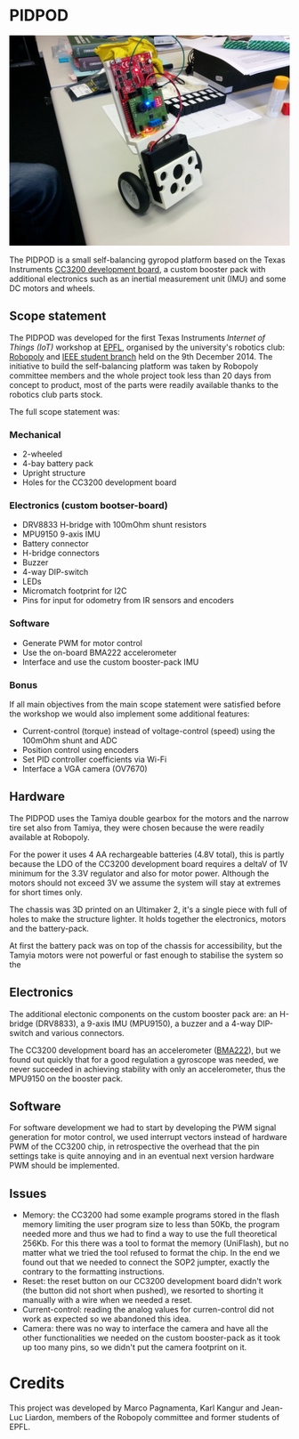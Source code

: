 # PIDPOD

![PIDPOD](PIDPOD.jpg)

The PIDPOD is a small self-balancing gyropod platform based on the Texas Instruments [CC3200 development board](http://www.ti.com/tool/cc3200-launchxl), a custom booster pack with additional electronics such as an inertial measurement unit (IMU) and some DC motors and wheels.

## Scope statement

The PIDPOD was developed for the first Texas Instruments *Internet of Things (IoT)* workshop at [EPFL](http://www.epfl.ch/), organised by the university's robotics club: [Robopoly](http://robopoly.epfl.ch/) and [IEEE student branch](http://ieee.epfl.ch/) held on the 9th December 2014. The initiative to build the self-balancing platform was taken by Robopoly committee members and the whole project took less than 20 days from concept to product, most of the parts were readily available thanks to the robotics club parts stock.

The full scope statement was:

### Mechanical

* 2-wheeled
* 4-bay battery pack
* Upright structure
* Holes for the CC3200 development board

### Electronics (custom bootser-board)

* DRV8833 H-bridge with 100mOhm shunt resistors
* MPU9150 9-axis IMU
* Battery connector
* H-bridge connectors
* Buzzer
* 4-way DIP-switch
* LEDs
* Micromatch footprint for I2C
* Pins for input for odometry from IR sensors and encoders

### Software

* Generate PWM for motor control
* Use the on-board BMA222 accelerometer
* Interface and use the custom booster-pack IMU

### Bonus

If all main objectives from the main scope statement were satisfied before the workshop we would also implement some additional features:

* Current-control (torque) instead of voltage-control (speed) using the 100mOhm shunt and ADC
* Position control using encoders
* Set PID controller coefficients via Wi-Fi
* Interface a VGA camera (OV7670)

## Hardware

The PIDPOD uses the Tamiya double gearbox for the motors and the narrow tire set also from Tamiya, they were chosen because the were readily available at Robopoly.

For the power it uses 4 AA rechargeable batteries (4.8V total), this is partly because the LDO of the CC3200 development board requires a deltaV of 1V minimum for the 3.3V regulator and also for motor power. Although the motors should not exceed 3V we assume the system will stay at extremes for short times only.

The chassis was 3D printed on an Ultimaker 2, it's a single piece with full of holes to make the structure lighter. It holds together the electronics, motors and the battery-pack.

At first the battery pack was on top of the chassis for accessibility, but the Tamyia motors were not powerful or fast enough to stabilise the system so the 

## Electronics

The additional electonic components on the custom booster pack are: an H-bridge (DRV8833), a 9-axis IMU (MPU9150), a buzzer and a 4-way DIP-switch and various connectors.

The CC3200 development board has an accelerometer ([BMA222](http://www.bosch-sensortec.com/en/homepage/products_3/3_axis_sensors/acceleration_sensors/bma222_1/bma222)), but we found out quickly that for a good regulation a gyroscope was needed, we never succeeded in achieving stability with only an accelerometer, thus the MPU9150 on the booster pack.

## Software

For software development we had to start by developing the PWM signal generation for motor control, we used interrupt vectors instead of hardware PWM of the CC3200 chip, in retrospective the overhead that the pin settings take is quite annoying and in an eventual next version hardware PWM should be implemented.

## Issues

* Memory: the CC3200 had some example programs stored in the flash memory limiting the user program size to less than 50Kb, the program needed more and thus we had to find a way to use the full theoretical 256Kb. For this there was a tool to format the memory (UniFlash), but no matter what we tried the tool refused to format the chip. In the end we found out that we needed to connect the SOP2 jumpter, exactly the contrary to the formatting instructions.
* Reset: the reset button on our CC3200 development board didn't work (the button did not short when pushed), we resorted to shorting it manually with a wire when we needed a reset.
* Current-control: reading the analog values for curren-control did not work as expected so we abandoned this idea.
* Camera: there was no way to interface the camera and have all the other functionalities we needed on the custom booster-pack as it took up too many pins, so we didn't put the camera footprint on it.

# Credits

This project was developed by Marco Pagnamenta, Karl Kangur and Jean-Luc Liardon, members of the Robopoly committee and former students of EPFL.
